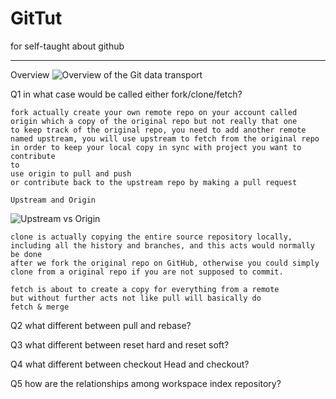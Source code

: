 # GitTut
for self-taught about github

-------------------------------------------------------------

Overview
![Overview of the Git data transport](https://github.com/Seven-Bi/GitTut/blob/master/images/git_data_transport.png)


Q1 in what case would be called either fork/clone/fetch?

    fork actually create your own remote repo on your account called
    origin which a copy of the original repo but not really that one
    to keep track of the original repo, you need to add another remote
    named upstream, you will use upstream to fetch from the original repo
    in order to keep your local copy in sync with project you want to contribute
    to
    use origin to pull and push
    or contribute back to the upstream repo by making a pull request

    Upstream and Origin
![Upstream vs Origin](https://github.com/Seven-Bi/GitTut/blob/master/images/upstream_origin.png)

    clone is actually copying the entire source repository locally,
    including all the history and branches, and this acts would normally be done
    after we fork the original repo on GitHub, otherwise you could simply
    clone from a original repo if you are not supposed to commit.

    fetch is about to create a copy for everything from a remote
    but without further acts not like pull will basically do
    fetch & merge


Q2 what different between pull and rebase?

Q3 what different between reset hard and reset soft?

Q4 what different between checkout Head and checkout?

Q5 how are the relationships among workspace index repository?
